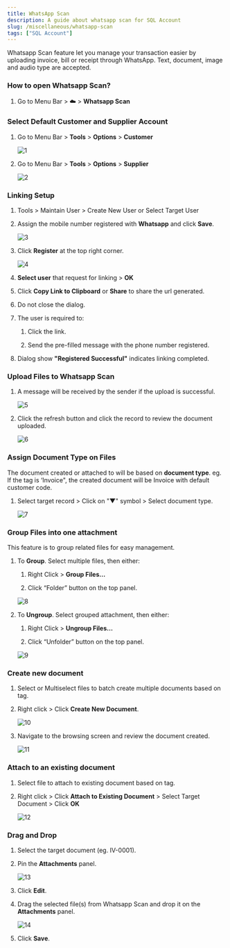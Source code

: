 ```yaml
---
title: WhatsApp Scan
description: A guide about whatsapp scan for SQL Account
slug: /miscellaneous/whatsapp-scan
tags: ["SQL Account"]
---
```


Whatsapp Scan feature let you manage your transaction easier by uploading invoice, bill or receipt through WhatsApp. Text, document, image and audio type are accepted.

### How to open Whatsapp Scan?

1) Go to Menu Bar > ☁️ > **Whatsapp Scan**

### Select Default Customer and Supplier Account 

1) Go to Menu Bar > **Tools** > **Options** > **Customer**

    ![1](../../static/img/miscellaneous/whatsapp-scan/1.png)

2) Go to Menu Bar > **Tools** > **Options** > **Supplier**

    ![2](../../static/img/miscellaneous/whatsapp-scan/2.png)

### Linking Setup 

1) Tools > Maintain User > Create New User or Select Target User

2) Assign the mobile number registered with **Whatsapp** and click **Save**.

    ![3](../../static/img/miscellaneous/whatsapp-scan/3.png)

3) Click **Register** at the top right corner. 

    ![4](../../static/img/miscellaneous/whatsapp-scan/4.png)

4) **Select user** that request for linking > **OK**

5) Click **Copy Link to Clipboard** or **Share** to share the url generated.

6) Do not close the dialog.

7) The user is required to: 

    1. Click the link.

    2. Send the pre-filled message with the phone number registered.

8) Dialog show **"Registered Successful"** indicates linking completed.

### Upload Files to Whatsapp Scan

1) A message will be received by the sender if the upload is successful.

    ![5](../../static/img/miscellaneous/whatsapp-scan/5.png)

2) Click the refresh button and click the record to review the document uploaded.

    ![6](../../static/img/miscellaneous/whatsapp-scan/6.png)   

### Assign Document Type on Files

The document created or attached to will be based on **document type**. eg. If the tag is ‘Invoice", the created document will be Invoice with default customer code.

1) Select target record > Click on "▼" symbol > Select document type.

    ![7](../../static/img/miscellaneous/whatsapp-scan/7.png)

### Group Files into one attachment

This feature is to group related files for easy management.

1) To **Group**. Select multiple files, then either:

    1. Right Click > **Group Files…** 

    2. Click “Folder” button on the top panel.

    ![8](../../static/img/miscellaneous/whatsapp-scan/8.png)

2) To **Ungroup**. Select grouped attachment, then either:
    
    1. Right Click > **Ungroup Files…**

    2. Click “Unfolder” button on the top panel.

    ![9](../../static/img/miscellaneous/whatsapp-scan/9.png)

### Create new document

1) Select or Multiselect files to batch create multiple documents based on tag.

2) Right click > Click **Create New Document**.

    ![10](../../static/img/miscellaneous/whatsapp-scan/10.png)

3) Navigate to the browsing screen and review the document created.

    ![11](../../static/img/miscellaneous/whatsapp-scan/11.png)
 
### Attach to an existing document

1) Select file to attach to existing document based on tag.

2) Right click > Click **Attach to Existing Document** > Select Target Document > Click **OK**

    ![12](../../static/img/miscellaneous/whatsapp-scan/12.png)

### Drag and Drop 

1) Select the target document (eg. IV-0001).

2) Pin the **Attachments** panel.

    ![13](../../static/img/miscellaneous/whatsapp-scan/13.png)

3) Click **Edit**.

4) Drag the selected file(s) from Whatsapp Scan and drop it on the **Attachments** panel.

    ![14](../../static/img/miscellaneous/whatsapp-scan/14.png)

5) Click **Save**.